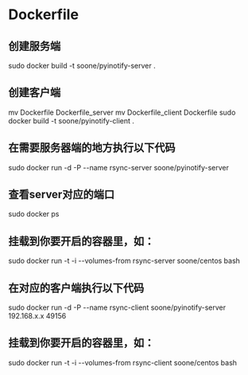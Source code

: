 # Dockerfile

## 创建服务端
sudo docker build -t soone/pyinotify-server .

## 创建客户端
mv Dockerfile Dockerfile_server 
mv Dockerfile_client Dockerfile 
sudo docker build -t soone/pyinotify-client . 

## 在需要服务器端的地方执行以下代码 
sudo docker run -d -P --name rsync-server soone/pyinotify-server

## 查看server对应的端口
sudo docker ps

## 挂载到你要开启的容器里，如： 
sudo docker run -t -i --volumes-from rsync-server soone/centos bash

## 在对应的客户端执行以下代码
sudo docker run -d -P --name rsync-client soone/pyinotify-server 192.168.x.x 49156

## 挂载到你要开启的容器里，如： 
sudo docker run -t -i --volumes-from rsync-client soone/centos bash
